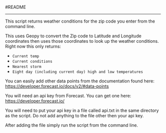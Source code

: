 #README
___

This script returns weather conditions for the zip code you enter from the command line.

This uses Geopy to convert the Zip code to Latitude and Longitude coordinates then uses those coordinates to look up the weather conditions. Right now this only returns:

* `Current temp`
* `Current conditions`
* `Nearest storm`
* `Eight day (including current day) high and low temperatures`

You can easily add other data points from the documentation found here: https://developer.forecast.io/docs/v2/#data-points

You will need an api key from Forecast. You can get one here: https://developer.forecast.io/

You will need to put your api key in a file called api.txt in the same directory as the script. Do not add anything to the file other then your api key.

After adding the file simply run the script from the command line.